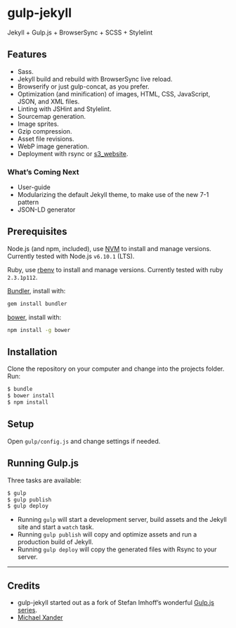 # gulp-jekyll

Jekyll + Gulp.js + BrowserSync + SCSS + Stylelint

## Features

- Sass.
- Jekyll build and rebuild with BrowserSync live reload.
- Browserify or just gulp-concat, as you prefer.
- Optimization (and minification) of images, HTML, CSS, JavaScript, JSON, and XML files.
- Linting with JSHint and Stylelint.
- Sourcemap generation.
- Image sprites.
- Gzip compression.
- Asset file revisions.
- WebP image generation.
- Deployment with rsync or [s3_website](https://github.com/laurilehmijoki/s3_website).

### What’s Coming Next

- User-guide
- Modularizing the default Jekyll theme, to make use of the new 7-1 pattern
- JSON-LD generator

## Prerequisites

Node.js (and npm, included), use [NVM](https://github.com/creationix/nvm) to install and manage versions. Currently tested with Node.js `v6.10.1` (LTS).

Ruby, use [rbenv](https://github.com/rbenv/rbenv) to install and manage versions. Currently tested with ruby `2.3.1p112`.

[Bundler](https://github.com/bundler/bundler), install with:

```sh
gem install bundler
```

[bower](https://github.com/bower/bower), install with:

```sh
npm install -g bower
```

## Installation

Clone the repository on your computer and change into the projects folder. Run:

```sh
$ bundle
$ bower install
$ npm install
```

## Setup

Open `gulp/config.js` and change settings if needed.

## Running Gulp.js

Three tasks are available:

```sh
$ gulp
$ gulp publish
$ gulp deploy
```

- Running `gulp` will start a development server, build assets and the Jekyll site and start a `watch` task.
- Running `gulp publish` will copy and optimize assets and run a production build of Jekyll.
- Running `gulp deploy` will copy the generated files with Rsync to your server.

---

## Credits

- gulp-jekyll started out as a fork of Stefan Imhoff’s wonderful [Gulp.js series](https://github.com/kogakure/gulp-tutorial).
- [Michael Xander](http://michaelxander.com)
